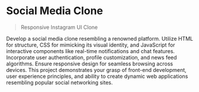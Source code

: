 # Social Media Clone

> Responsive Instagram UI Clone

Develop a social media clone resembling a renowned platform. Utilize
HTML for structure, CSS for mimicking its visual identity, and JavaScript for
interactive components like real-time notifications and chat features.
Incorporate user authentication, profile customization, and news feed
algorithms. Ensure responsive design for seamless browsing across
devices. This project demonstrates your grasp of front-end development,
user experience principles, and ability to create dynamic web applications
resembling popular social networking sites.